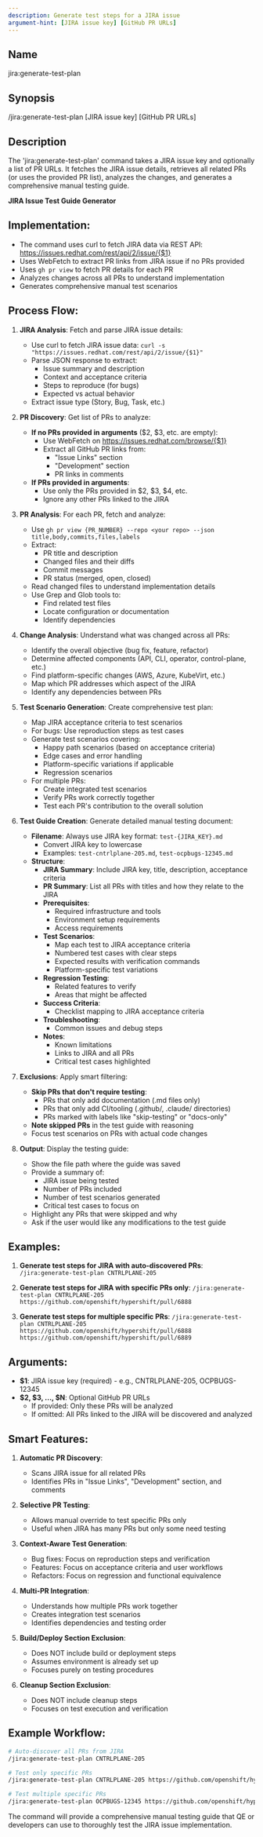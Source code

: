 ```yaml
---
description: Generate test steps for a JIRA issue
argument-hint: [JIRA issue key] [GitHub PR URLs]
---
```


## Name
jira:generate-test-plan

## Synopsis
/jira:generate-test-plan [JIRA issue key] [GitHub PR URLs]

## Description
The 'jira:generate-test-plan' command takes a JIRA issue key and optionally a list of PR URLs. It fetches the JIRA issue details, retrieves all related PRs (or uses the provided PR list), analyzes the changes, and generates a comprehensive manual testing guide.

**JIRA Issue Test Guide Generator**

## Implementation:

- The command uses curl to fetch JIRA data via REST API: https://issues.redhat.com/rest/api/2/issue/{$1}
- Uses WebFetch to extract PR links from JIRA issue if no PRs provided
- Uses `gh pr view` to fetch PR details for each PR
- Analyzes changes across all PRs to understand implementation
- Generates comprehensive manual test scenarios

## Process Flow:

1. **JIRA Analysis**: Fetch and parse JIRA issue details:
   - Use curl to fetch JIRA issue data: `curl -s "https://issues.redhat.com/rest/api/2/issue/{$1}"`
   - Parse JSON response to extract:
     - Issue summary and description
     - Context and acceptance criteria
     - Steps to reproduce (for bugs)
     - Expected vs actual behavior
   - Extract issue type (Story, Bug, Task, etc.)

2. **PR Discovery**: Get list of PRs to analyze:
   - **If no PRs provided in arguments** ($2, $3, etc. are empty):
     - Use WebFetch on https://issues.redhat.com/browse/{$1}
     - Extract all GitHub PR links from:
       - "Issue Links" section
       - "Development" section
       - PR links in comments
   - **If PRs provided in arguments**:
     - Use only the PRs provided in $2, $3, $4, etc.
     - Ignore any other PRs linked to the JIRA

3. **PR Analysis**: For each PR, fetch and analyze:
   - Use `gh pr view {PR_NUMBER} --repo <your repo> --json title,body,commits,files,labels`
   - Extract:
     - PR title and description
     - Changed files and their diffs
     - Commit messages
     - PR status (merged, open, closed)
   - Read changed files to understand implementation details
   - Use Grep and Glob tools to:
     - Find related test files
     - Locate configuration or documentation
     - Identify dependencies

4. **Change Analysis**: Understand what was changed across all PRs:
   - Identify the overall objective (bug fix, feature, refactor)
   - Determine affected components (API, CLI, operator, control-plane, etc.)
   - Find platform-specific changes (AWS, Azure, KubeVirt, etc.)
   - Map which PR addresses which aspect of the JIRA
   - Identify any dependencies between PRs

5. **Test Scenario Generation**: Create comprehensive test plan:
   - Map JIRA acceptance criteria to test scenarios
   - For bugs: Use reproduction steps as test cases
   - Generate test scenarios covering:
     - Happy path scenarios (based on acceptance criteria)
     - Edge cases and error handling
     - Platform-specific variations if applicable
     - Regression scenarios
   - For multiple PRs:
     - Create integrated test scenarios
     - Verify PRs work correctly together
     - Test each PR's contribution to the overall solution

6. **Test Guide Creation**: Generate detailed manual testing document:
   - **Filename**: Always use JIRA key format: `test-{JIRA_KEY}.md`
     - Convert JIRA key to lowercase
     - Examples: `test-cntrlplane-205.md`, `test-ocpbugs-12345.md`
   - **Structure**:
     - **JIRA Summary**: Include JIRA key, title, description, acceptance criteria
     - **PR Summary**: List all PRs with titles and how they relate to the JIRA
     - **Prerequisites**:
       - Required infrastructure and tools
       - Environment setup requirements
       - Access requirements
     - **Test Scenarios**:
       - Map each test to JIRA acceptance criteria
       - Numbered test cases with clear steps
       - Expected results with verification commands
       - Platform-specific test variations
     - **Regression Testing**:
       - Related features to verify
       - Areas that might be affected
     - **Success Criteria**:
       - Checklist mapping to JIRA acceptance criteria
     - **Troubleshooting**:
       - Common issues and debug steps
     - **Notes**:
       - Known limitations
       - Links to JIRA and all PRs
       - Critical test cases highlighted

7. **Exclusions**: Apply smart filtering:
   - **Skip PRs that don't require testing**:
     - PRs that only add documentation (.md files only)
     - PRs that only add CI/tooling (.github/, .claude/ directories)
     - PRs marked with labels like "skip-testing" or "docs-only"
   - **Note skipped PRs** in the test guide with reasoning
   - Focus test scenarios on PRs with actual code changes

8. **Output**: Display the testing guide:
   - Show the file path where the guide was saved
   - Provide a summary of:
     - JIRA issue being tested
     - Number of PRs included
     - Number of test scenarios generated
     - Critical test cases to focus on
   - Highlight any PRs that were skipped and why
   - Ask if the user would like any modifications to the test guide

## Examples:

1. **Generate test steps for JIRA with auto-discovered PRs**:
   `/jira:generate-test-plan CNTRLPLANE-205`

2. **Generate test steps for JIRA with specific PRs only**:
   `/jira:generate-test-plan CNTRLPLANE-205 https://github.com/openshift/hypershift/pull/6888`

3. **Generate test steps for multiple specific PRs**:
   `/jira:generate-test-plan CNTRLPLANE-205 https://github.com/openshift/hypershift/pull/6888 https://github.com/openshift/hypershift/pull/6889`

## Arguments:

- **$1**: JIRA issue key (required) - e.g., CNTRLPLANE-205, OCPBUGS-12345
- **$2, $3, ..., $N**: Optional GitHub PR URLs
  - If provided: Only these PRs will be analyzed
  - If omitted: All PRs linked to the JIRA will be discovered and analyzed

## Smart Features:

1. **Automatic PR Discovery**:
   - Scans JIRA issue for all related PRs
   - Identifies PRs in "Issue Links", "Development" section, and comments

2. **Selective PR Testing**:
   - Allows manual override to test specific PRs only
   - Useful when JIRA has many PRs but only some need testing

3. **Context-Aware Test Generation**:
   - Bug fixes: Focus on reproduction steps and verification
   - Features: Focus on acceptance criteria and user workflows
   - Refactors: Focus on regression and functional equivalence

4. **Multi-PR Integration**:
   - Understands how multiple PRs work together
   - Creates integration test scenarios
   - Identifies dependencies and testing order

5. **Build/Deploy Section Exclusion**:
   - Does NOT include build or deployment steps
   - Assumes environment is already set up
   - Focuses purely on testing procedures

6. **Cleanup Section Exclusion**:
   - Does NOT include cleanup steps
   - Focuses on test execution and verification

## Example Workflow:

```bash
# Auto-discover all PRs from JIRA
/jira:generate-test-plan CNTRLPLANE-205

# Test only specific PRs
/jira:generate-test-plan CNTRLPLANE-205 https://github.com/openshift/hypershift/pull/6888

# Test multiple specific PRs
/jira:generate-test-plan OCPBUGS-12345 https://github.com/openshift/hypershift/pull/1234 https://github.com/openshift/hypershift/pull/1235
```

The command will provide a comprehensive manual testing guide that QE or developers can use to thoroughly test the JIRA issue implementation.
